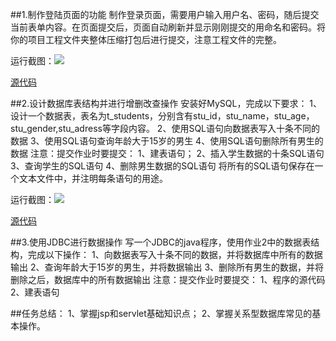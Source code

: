 ﻿##1.制作登陆页面的功能
制作登录页面，需要用户输入用户名、密码，随后提交当前表单内容。在页面提交后，页面自动刷新并显示刚刚提交的用命名和密码。将你的项目工程文件夹整体压缩打包后进行提交，注意工程文件的完整。

运行截图：![](imgs/1.png)


[源代码](SoundCode/1)


##2.设计数据库表结构并进行增删改查操作
安装好MySQL，完成以下要求：
1、设计一个数据表，表名为t_students，分别含有stu_id，stu_name，stu_age，stu_gender,stu_adress等字段内容。
2、使用SQL语句向数据表写入十条不同的数据
3、使用SQL语句查询年龄大于15岁的男生
4、使用SQL语句删除所有男生的数据
注意：提交作业时要提交：
1、建表语句；
2、插入学生数据的十条SQL语句
3、查询学生的SQL语句
4、删除男生数据的SQL语句
将所有的SQL语句保存在一个文本文件中，并注明每条语句的用途。

运行截图：![](imgs/2.png)


[源代码](SoundCode/2)


##3.使用JDBC进行数据操作
写一个JDBC的java程序，使用作业2中的数据表结构，完成以下操作：
1、向数据表写入十条不同的数据，并将数据库中所有的数据输出
2、查询年龄大于15岁的男生，并将数据输出 
3、删除所有男生的数据，并将删除之后，数据库中的所有数据输出
注意：提交作业时要提交： 
1、程序的源代码
2、建表语句


##任务总结：
1、掌握jsp和servlet基础知识点；
2、掌握关系型数据库常见的基本操作。